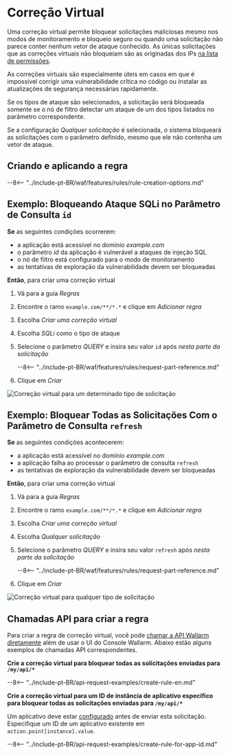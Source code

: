 [img-vpatch-example1]:      ../../images/user-guides/rules/vpatch-rule-1.png
[img-vpatch-example2]:      ../../images/user-guides/rules/vpatch-rule-2.png

# Correção Virtual

Uma correção virtual permite bloquear solicitações maliciosas mesmo nos modos de monitoramento e bloqueio seguro ou quando uma solicitação não parece conter nenhum vetor de ataque conhecido. As únicas solicitações que as correções virtuais não bloqueiam são as originadas dos IPs [na lista de permissões](../ip-lists/allowlist.md).

As correções virtuais são especialmente úteis em casos em que é impossível corrigir uma vulnerabilidade crítica no código ou instalar as atualizações de segurança necessárias rapidamente.

Se os tipos de ataque são selecionados, a solicitação será bloqueada somente se o nó de filtro detectar um ataque de um dos tipos listados no parâmetro correspondente.

Se a configuração *Qualquer solicitação* é selecionada, o sistema bloqueará as solicitações com o parâmetro definido, mesmo que ele não contenha um vetor de ataque.

## Criando e aplicando a regra

--8<-- "../include-pt-BR/waf/features/rules/rule-creation-options.md"

## Exemplo: Bloqueando Ataque SQLi no Parâmetro de Consulta `id` 

**Se** as seguintes condições ocorrerem:

* a aplicação está acessível no domínio *example.com*
* o parâmetro *id* da aplicação é vulnerável a ataques de injeção SQL
* o nó de filtro está configurado para o modo de monitoramento
* as tentativas de exploração da vulnerabilidade devem ser bloqueadas

**Então**, para criar uma correção virtual

1. Vá para a guia *Regras*
1. Encontre o ramo `example.com/**/*.*` e clique em *Adicionar regra*
1. Escolha *Criar uma correção virtual*
1. Escolha *SQLi* como o tipo de ataque
1. Selecione o parâmetro *QUERY* e insira seu valor `id` após *nesta parte da solicitação*

    --8<-- "../include-pt-BR/waf/features/rules/request-part-reference.md"

1. Clique em *Criar*

![Correção virtual para um determinado tipo de solicitação][img-vpatch-example1]


## Exemplo: Bloquear Todas as Solicitações Com o Parâmetro de Consulta `refresh` 

**Se** as seguintes condições acontecerem:

* a aplicação está acessível no domínio *example.com*
* a aplicação falha ao processar o parâmetro de consulta `refresh`
* as tentativas de exploração da vulnerabilidade devem ser bloqueadas

**Então**, para criar uma correção virtual

1. Vá para a guia *Regras*
1. Encontre o ramo `example.com/**/*.*` e clique em *Adicionar regra*
1. Escolha *Criar uma correção virtual*
1. Escolha *Qualquer solicitação*
1. Selecione o parâmetro *QUERY* e insira seu valor `refresh` após *nesta parte da solicitação*

    --8<-- "../include-pt-BR/waf/features/rules/request-part-reference.md"

1. Clique em *Criar*

![Correção virtual para qualquer tipo de solicitação][img-vpatch-example2]

## Chamadas API para criar a regra

Para criar a regra de correção virtual, você pode [chamar a API Wallarm diretamente](../../api/overview.md) além de usar o UI do Console Wallarm. Abaixo estão alguns exemplos de chamadas API correspondentes.

**Crie a correção virtual para bloquear todas as solicitações enviadas para `/my/api/*`**

--8<-- "../include-pt-BR/api-request-examples/create-rule-en.md"

**Crie a correção virtual para um ID de instância de aplicativo específico para bloquear todas as solicitações enviadas para `/my/api/*`**

Um aplicativo deve estar [configurado](../settings/applications.md) antes de enviar esta solicitação. Especifique um ID de um aplicativo existente em `action.point[instance].value`.

--8<-- "../include-pt-BR/api-request-examples/create-rule-for-app-id.md"
